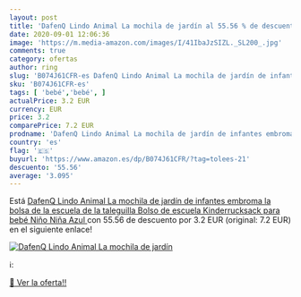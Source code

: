 ```yaml
---
layout: post
title: 'DafenQ Lindo Animal La mochila de jardín al 55.56 % de descuento'
date: 2020-09-01 12:06:36
image: 'https://m.media-amazon.com/images/I/41IbaJzSIZL._SL200_.jpg'
comments: true
category: ofertas
author: ring
slug: 'B074J61CFR-es DafenQ Lindo Animal La mochila de jardín de infantes...'
sku: 'B074J61CFR-es'
tags: [ 'bebé','bebé', ]
actualPrice: 3.2 EUR
currency: EUR
price: 3.2
comparePrice: 7.2 EUR
prodname: 'DafenQ Lindo Animal La mochila de jardín de infantes embroma la bolsa de la escuela de la taleguilla Bolso de escuela Kinderrucksack para bebé Niño Niña  Azul '
country: 'es'
flag: '🇪🇸'
buyurl: 'https://www.amazon.es/dp/B074J61CFR/?tag=tolees-21'
descuento: '55.56'
average: '3.095'
---
```


Está [DafenQ Lindo Animal La mochila de jardín de infantes embroma la bolsa de la escuela de la taleguilla Bolso de escuela Kinderrucksack para bebé Niño Niña  Azul ](https://www.amazon.es/dp/B074J61CFR/?tag=tolees-21) con 55.56 de descuento por 3.2 EUR (original: 7.2 EUR) en el siguiente enlace!

[![DafenQ Lindo Animal La mochila de jardín](https://m.media-amazon.com/images/I/41IbaJzSIZL._SL200_.jpg)](https://www.amazon.es/dp/B074J61CFR/?tag=tolees-21)

ℹ️:


[🛒 Ver la oferta!!](https://www.amazon.es/dp/B074J61CFR/?tag=tolees-21)
